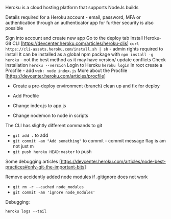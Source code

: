 Heroku is a cloud hosting platform that supports NodeJs builds

Details required for a Heroku account - email, password,
MFA or authentication through an authenticator app for further security is also possible

Sign into account and create new app
Go to the deploy tab
Install Heroku-Git CLI [https://devcenter.heroku.com/articles/heroku-clis]
`curl https://cli-assets.heroku.com/install.sh | sh` - admin rights required to install
It can be installed as a global npm package with `npm install -g heroku` - not the best method as it may have
version/ update conflicts
Check installation `heroku --version`
Login to Heroku `heroku login`
In root create a Procfile - add `web: node index.js` 
More about the Procfile [https://devcenter.heroku.com/articles/procfile]

- Create a pre-deploy environment (branch) clean up and fix for deploy

- Add Procfile
- Change index.js to app.js
- Change nodemon to node in scripts

The CLI has slightly different commands to git
- `git add .` to add
- `git commit -am "Add something"` to commit - commit message flag is am not just m
- `git push heroku HEAD:master`  to push

Some debugging articles
[https://devcenter.heroku.com/articles/node-best-practices#only-git-the-important-bits]

Remove accidently added node modules if .gitignore does not work

- `git rm -r --cached node_modules`
- `git commit -am 'ignore node_modules'`

Debugging:

`heroku logs --tail`